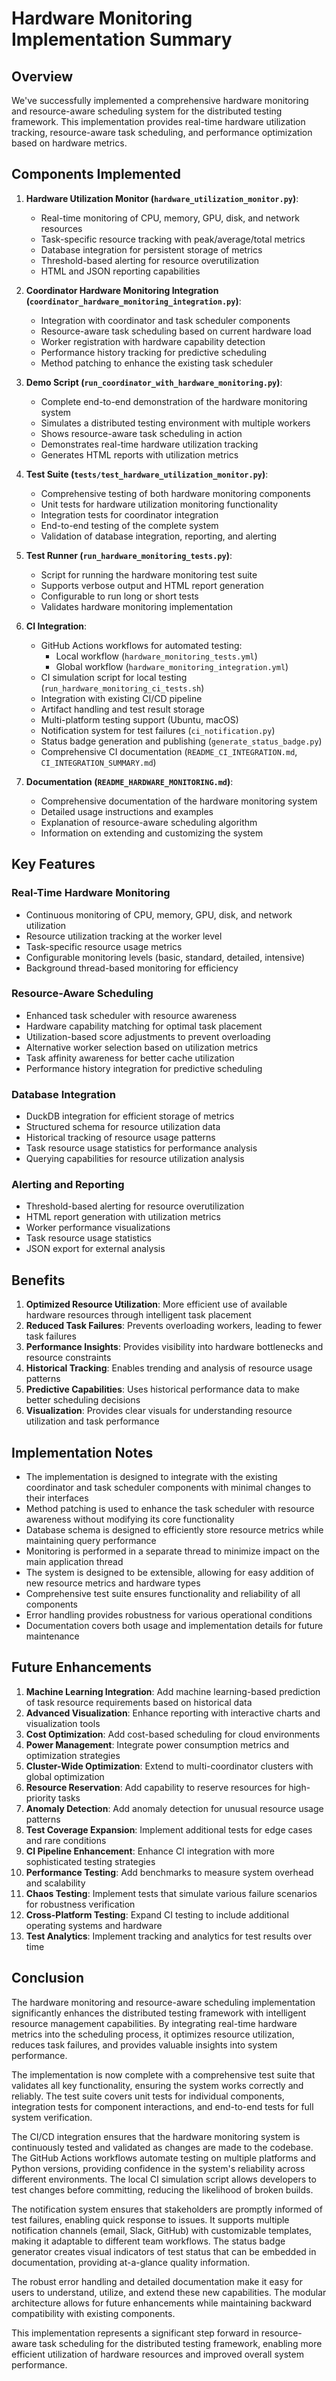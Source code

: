 # Hardware Monitoring Implementation Summary

## Overview

We've successfully implemented a comprehensive hardware monitoring and resource-aware scheduling system for the distributed testing framework. This implementation provides real-time hardware utilization tracking, resource-aware task scheduling, and performance optimization based on hardware metrics.

## Components Implemented

1. **Hardware Utilization Monitor (`hardware_utilization_monitor.py`)**:
   - Real-time monitoring of CPU, memory, GPU, disk, and network resources
   - Task-specific resource tracking with peak/average/total metrics
   - Database integration for persistent storage of metrics
   - Threshold-based alerting for resource overutilization
   - HTML and JSON reporting capabilities

2. **Coordinator Hardware Monitoring Integration (`coordinator_hardware_monitoring_integration.py`)**:
   - Integration with coordinator and task scheduler components
   - Resource-aware task scheduling based on current hardware load
   - Worker registration with hardware capability detection
   - Performance history tracking for predictive scheduling
   - Method patching to enhance the existing task scheduler

3. **Demo Script (`run_coordinator_with_hardware_monitoring.py`)**:
   - Complete end-to-end demonstration of the hardware monitoring system
   - Simulates a distributed testing environment with multiple workers
   - Shows resource-aware task scheduling in action
   - Demonstrates real-time hardware utilization tracking
   - Generates HTML reports with utilization metrics

4. **Test Suite (`tests/test_hardware_utilization_monitor.py`)**:
   - Comprehensive testing of both hardware monitoring components
   - Unit tests for hardware utilization monitoring functionality
   - Integration tests for coordinator integration
   - End-to-end testing of the complete system
   - Validation of database integration, reporting, and alerting

5. **Test Runner (`run_hardware_monitoring_tests.py`)**:
   - Script for running the hardware monitoring test suite
   - Supports verbose output and HTML report generation
   - Configurable to run long or short tests
   - Validates hardware monitoring implementation

6. **CI Integration**:
   - GitHub Actions workflows for automated testing:
     - Local workflow (`hardware_monitoring_tests.yml`) 
     - Global workflow (`hardware_monitoring_integration.yml`)
   - CI simulation script for local testing (`run_hardware_monitoring_ci_tests.sh`)
   - Integration with existing CI/CD pipeline
   - Artifact handling and test result storage
   - Multi-platform testing support (Ubuntu, macOS)
   - Notification system for test failures (`ci_notification.py`)
   - Status badge generation and publishing (`generate_status_badge.py`)
   - Comprehensive CI documentation (`README_CI_INTEGRATION.md`, `CI_INTEGRATION_SUMMARY.md`)

7. **Documentation (`README_HARDWARE_MONITORING.md`)**:
   - Comprehensive documentation of the hardware monitoring system
   - Detailed usage instructions and examples
   - Explanation of resource-aware scheduling algorithm
   - Information on extending and customizing the system

## Key Features

### Real-Time Hardware Monitoring
- Continuous monitoring of CPU, memory, GPU, disk, and network utilization
- Resource utilization tracking at the worker level
- Task-specific resource usage metrics
- Configurable monitoring levels (basic, standard, detailed, intensive)
- Background thread-based monitoring for efficiency

### Resource-Aware Scheduling
- Enhanced task scheduler with resource awareness
- Hardware capability matching for optimal task placement
- Utilization-based score adjustments to prevent overloading
- Alternative worker selection based on utilization metrics
- Task affinity awareness for better cache utilization
- Performance history integration for predictive scheduling

### Database Integration
- DuckDB integration for efficient storage of metrics
- Structured schema for resource utilization data
- Historical tracking of resource usage patterns
- Task resource usage statistics for performance analysis
- Querying capabilities for resource utilization analysis

### Alerting and Reporting
- Threshold-based alerting for resource overutilization
- HTML report generation with utilization metrics
- Worker performance visualizations
- Task resource usage statistics
- JSON export for external analysis

## Benefits

1. **Optimized Resource Utilization**: More efficient use of available hardware resources through intelligent task placement
2. **Reduced Task Failures**: Prevents overloading workers, leading to fewer task failures
3. **Performance Insights**: Provides visibility into hardware bottlenecks and resource constraints
4. **Historical Tracking**: Enables trending and analysis of resource usage patterns
5. **Predictive Capabilities**: Uses historical performance data to make better scheduling decisions
6. **Visualization**: Provides clear visuals for understanding resource utilization and task performance

## Implementation Notes

- The implementation is designed to integrate with the existing coordinator and task scheduler components with minimal changes to their interfaces
- Method patching is used to enhance the task scheduler with resource awareness without modifying its core functionality
- Database schema is designed to efficiently store resource metrics while maintaining query performance
- Monitoring is performed in a separate thread to minimize impact on the main application thread
- The system is designed to be extensible, allowing for easy addition of new resource metrics and hardware types
- Comprehensive test suite ensures functionality and reliability of all components
- Error handling provides robustness for various operational conditions
- Documentation covers both usage and implementation details for future maintenance

## Future Enhancements

1. **Machine Learning Integration**: Add machine learning-based prediction of task resource requirements based on historical data
2. **Advanced Visualization**: Enhance reporting with interactive charts and visualization tools
3. **Cost Optimization**: Add cost-based scheduling for cloud environments
4. **Power Management**: Integrate power consumption metrics and optimization strategies
5. **Cluster-Wide Optimization**: Extend to multi-coordinator clusters with global optimization
6. **Resource Reservation**: Add capability to reserve resources for high-priority tasks
7. **Anomaly Detection**: Add anomaly detection for unusual resource usage patterns
8. **Test Coverage Expansion**: Implement additional tests for edge cases and rare conditions
9. **CI Pipeline Enhancement**: Enhance CI integration with more sophisticated testing strategies
10. **Performance Testing**: Add benchmarks to measure system overhead and scalability
11. **Chaos Testing**: Implement tests that simulate various failure scenarios for robustness verification
12. **Cross-Platform Testing**: Expand CI testing to include additional operating systems and hardware
13. **Test Analytics**: Implement tracking and analytics for test results over time

## Conclusion

The hardware monitoring and resource-aware scheduling implementation significantly enhances the distributed testing framework with intelligent resource management capabilities. By integrating real-time hardware metrics into the scheduling process, it optimizes resource utilization, reduces task failures, and provides valuable insights into system performance.

The implementation is now complete with a comprehensive test suite that validates all key functionality, ensuring the system works correctly and reliably. The test suite covers unit tests for individual components, integration tests for component interactions, and end-to-end tests for full system verification.

The CI/CD integration ensures that the hardware monitoring system is continuously tested and validated as changes are made to the codebase. The GitHub Actions workflows automate testing on multiple platforms and Python versions, providing confidence in the system's reliability across different environments. The local CI simulation script allows developers to test changes before committing, reducing the likelihood of broken builds.

The notification system ensures that stakeholders are promptly informed of test failures, enabling quick response to issues. It supports multiple notification channels (email, Slack, GitHub) with customizable templates, making it adaptable to different team workflows. The status badge generator creates visual indicators of test status that can be embedded in documentation, providing at-a-glance quality information.

The robust error handling and detailed documentation make it easy for users to understand, utilize, and extend these new capabilities. The modular architecture allows for future enhancements while maintaining backward compatibility with existing components.

This implementation represents a significant step forward in resource-aware task scheduling for the distributed testing framework, enabling more efficient utilization of hardware resources and improved overall system performance.